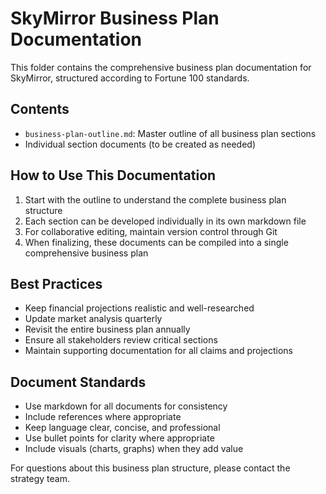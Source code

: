 # SkyMirror Business Plan Documentation

This folder contains the comprehensive business plan documentation for SkyMirror, structured according to Fortune 100 standards.

## Contents

- `business-plan-outline.md`: Master outline of all business plan sections
- Individual section documents (to be created as needed)

## How to Use This Documentation

1. Start with the outline to understand the complete business plan structure
2. Each section can be developed individually in its own markdown file
3. For collaborative editing, maintain version control through Git
4. When finalizing, these documents can be compiled into a single comprehensive business plan

## Best Practices

- Keep financial projections realistic and well-researched
- Update market analysis quarterly
- Revisit the entire business plan annually
- Ensure all stakeholders review critical sections
- Maintain supporting documentation for all claims and projections

## Document Standards

- Use markdown for all documents for consistency
- Include references where appropriate
- Keep language clear, concise, and professional
- Use bullet points for clarity where appropriate
- Include visuals (charts, graphs) when they add value

For questions about this business plan structure, please contact the strategy team.
